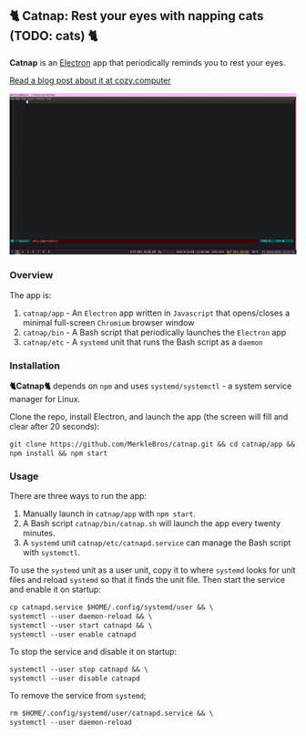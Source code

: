 ## 🐈 Catnap: Rest your eyes with napping cats (TODO: cats) 🐈

**Catnap** is an [Electron](https://www.electronjs.org/) app that periodically reminds you to rest your eyes.

[Read a blog post about it at cozy.computer](https://cozy.computer/catnap-app-part-one)

![gif of Electron app in action](assets/catnap-part-one-in-action.gif)

### Overview

The app is:
1. `catnap/app` - An `Electron` app written in `Javascript` that opens/closes a minimal full-screen `Chromium` browser window
2. `catnap/bin` - A Bash script that periodically launches the `Electron` app
3. `catnap/etc` - A `systemd` unit that runs the Bash script as a `daemon`

### Installation

**🐈Catnap🐈** depends on `npm` and uses `systemd/systemctl` - a system service manager for Linux.

Clone the repo, install Electron, and launch the app (the screen will fill and clear after 20 seconds):

```
git clone https://github.com/MerkleBros/catnap.git && cd catnap/app && npm install && npm start
```

### Usage

There are three ways to run the app:
1. Manually launch in `catnap/app` with `npm start`.
2. A Bash script `catnap/bin/catnap.sh` will launch the app every twenty minutes.
3. A `systemd` unit `catnap/etc/catnapd.service` can manage the Bash script with `systemctl`.

To use the `systemd` unit as a user unit, copy it to where `systemd` looks for unit files and reload `systemd` so that it finds the unit file. Then start the service and enable it on startup:

```
cp catnapd.service $HOME/.config/systemd/user && \
systemctl --user daemon-reload && \
systemctl --user start catnapd && \
systemctl --user enable catnapd
```

To stop the service and disable it on startup:

```
systemctl --user stop catnapd && \
systemctl --user disable catnapd
```

To remove the service from `systemd`;

```
rm $HOME/.config/systemd/user/catnapd.service && \
systemctl --user daemon-reload
```
